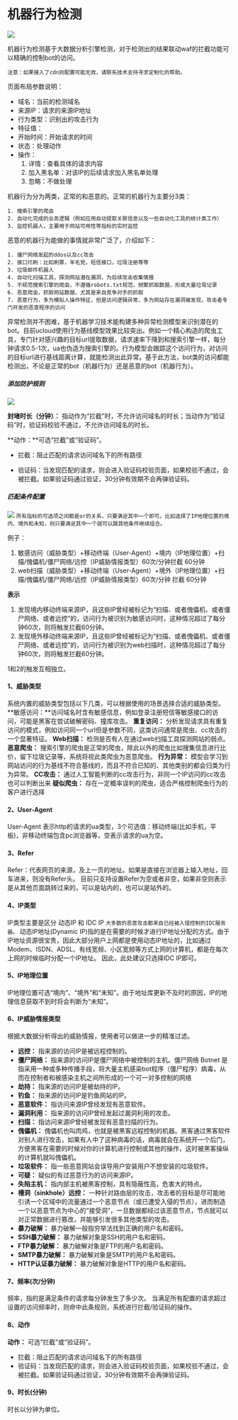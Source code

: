 

# 机器行为检测

![](../images/opintro/waf65.png)

机器行为检测基于大数据分析引擎检测，对于检测出的结果联动waf的拦截功能可以精确的控制bot的访问。

`注意：如果接入了cdn则配置可能无效，请联系技术支持寻求定制化的帮助。`

页面布局参数说明：

  - 域名：当前的检测域名
  - 来源IP：请求的来源IP地址
  - 行为类型：识别出的攻击行为
  - 特征值：
  - 开始时间：开始请求的时间
  - 状态：处理动作
  - 操作：
    1.  详情：查看具体的请求内容
    2.  加入黑名单：对该IP的后续请求加入黑名单处理
    3.  忽略：不做处理

机器行为分为两类，正常的和恶意的。正常的机器行为主要分3类：

    1. 搜索引擎的爬虫
    2. 自动化完成的业务逻辑（例如应用自动提取关联信息以及一些自动化工具的统计类工作）
    3. 监控机器人，主要用于网站可用性等指标的实时监控

恶意的机器行为能做的事情就非常广泛了，介绍如下：

```
1. 僵尸网络发起的ddos以及cc攻击
2. 接口烂刷：比如刷票，羊毛党，短信接口，垃圾注册等等
3. 垃圾邮件机器人
4. 自动化扫描工具，探测网站潜在漏洞，为后续攻击收集情报
5. 不规范搜索引擎的爬虫，不遵循robots.txt规范，频繁抓取数据，形成大量垃圾记录
6. 恶意爬虫，抓取网站数据，尤其是来自竞争对手的抓取
7. 恶意行为，多为模拟人操作特征，但是访问逻辑异常，多为网站存在漏洞被发现，攻击者专门开发的恶意程序的访问
```

异常检测并不困难，基于机器学习技术能构建多种异常检测模型来识别潜在的bot。目前ucloud使用行为基线模型效果比较突出。例如一个精心构造的爬虫工具，专门针对感兴趣的目标url提取数据，请求速率下降到和搜索引擎一样，每分钟请求0.5-1次，ua也伪造为搜索引擎的。行为模型会跟踪这个访问行为，对访问的目标url进行基线距离计算，就能检测出此异常。基于此方法，bot类的访问都能检测出，不论是正常的bot（机器行为）还是恶意的bot（机器行为）。

##### 添加防护规则
![](../images/opintro/waf66.png)

**封堵时长（分钟）：** 指动作为“拦截”时，不允许访问域名的时长；当动作为“验证码”时，验证码校验不通过，不允许访问域名的时长。

**动作：**可选“拦截”或“验证码”。

* 拦截：阻止匹配的请求访问域名下的所有路径

* 验证码：当发现匹配的请求，则会进入验证码校验页面，如果校验不通过，会被拦截。如果验证码通过验证，30分钟有效期不会再弹验证码。

##### 匹配条件配置
![](../images/opintro/bot1.png)
`所有指标的可选项之间都是or的关系，只要满足其中一个即可。比如选择了IP地理位置的境内、境外和未知，则只要满足其中一个就可以跟其他条件继续组合。`

例子：
1. 敏感访问（威胁类型）+移动终端（User-Agent）+境内（IP地理位置）+扫描/傀儡机/僵尸网络/远控（IP威胁情报类型）60次/分钟拦截 60分钟
2. web扫描（威胁类型）+移动终端（User-Agent）+境外（IP地理位置）+扫描/傀儡机/僵尸网络/远控（IP威胁情报类型）60次/分钟 拦截 60分钟


**表示**
1. 发现境内移动终端来源IP，且这些IP曾经被标记为“扫描、或者傀儡机、或者僵尸网络、或者远控”的，访问行为被识别为敏感访问时，这种情况超过了每分钟60次，则将触发拦截60分钟。
2. 发现境外移动终端来源IP，且这些IP曾经被标记为“扫描、或者傀儡机、或者僵尸网络、或者远控”的，访问行为被识别为web扫描时，这种情况超过了每分钟60次，则将触发拦截60分钟。

1和2的触发互相独立。

#### 1、威胁类型

系统内置的威胁类型包括以下几类，可以根据使用的场景选择合适的威胁类型。
**敏感访问：**访问域名时含有敏感信息，例如登录注册短信等敏感接口的访问，可能是黑客在尝试破解密码、撞库攻击。
**重复访问：** 分析发现请求具有重复访问的模式，例如访问同一个url但是参数不同，这类访问通常是爬虫、cc攻击的一个显著特征。
**Web扫描：** 检测是否有人在通过web扫描工具探测网站的弱点。
**恶意爬虫：** 搜索引擎的爬虫是正常的爬虫，除此以外的爬虫比如搜集信息进行比价，留下垃圾记录等，系统将视此类爬虫为恶意爬虫。
**行为异常：** 模型会学习到网站访问的行为基线不符合基线的，而且不符合已知的、其他类别的都会归类为行为异常。
**CC攻击：** 通过人工智能判断的cc攻击行为，非同一个IP访问的cc攻击也可以判断出来
**疑似爬虫：** 存在一定概率误判的爬虫，适合严格控制爬虫行为的客户进行选择

#### 2、User-Agent

User-Agent 表示http的请求的ua类型，3个可选值：移动终端(比如手机，平板)，非移动终端包含pc浏览器等，空表示请求的ua为空。

#### 3、Refer

Refer：代表网页的来源，及上一页的地址。如果是直接在浏览器上输入地址，回车进来，则没有Refer头。
目前只支持设置Refer为空或者非空，如果非空则表示是从其他页面跳转过来的，可以是站内的，也可以是站外的。

#### 4、IP类型

IP类型主要是区分 动态IP 和 IDC IP
`大多数的恶意攻击都来自已经被入侵控制的IDC服务器。`
动态IP地址(Dynamic IP)指的是在需要的时候才进行IP地址分配的方式。由于IP地址资源很宝贵，因此大部分用户上网都是使用动态IP地址的，比如通过Modem、ISDN、ADSL、有线宽频、小区宽频等方式上网的计算机，都是在每次上网的时候临时分配一个IP地址。
因此，此处建议只选择IDC IP即可。

#### 5、IP地理位置

IP地理位置可选“境内”、“境外”和“未知”。由于地址库更新不及时的原因，IP的地理信息获取不到时将会判断为“未知”。

#### 6、IP威胁情报类型

根据大数据分析得出的威胁情报，使用者可以做进一步的精准过滤。

* **远控：** 指来源的访问IP是被远程控制的。
* **僵尸网络：** 指来源的访问IP是僵尸网络中被控制的主机。僵尸网络 Botnet 是指采用一种或多种传播手段，将大量主机感染bot程序（僵尸程序）病毒，从而在控制者和被感染主机之间所形成的一个可一对多控制的网络
* **劫持：** 指来源的访问IP是被劫持的IP。
* **钓鱼：** 指来源的访问IP是钓鱼网站的IP。
* **恶意软件：** 指访问来源IP曾经发现有恶意软件。
* **漏洞利用：** 指来源的访问IP曾经发起过漏洞利用的攻击。
* **扫描：** 指访问来源IP曾经被发现有恶意扫描的行为。
* **傀儡机：** 傀儡机也叫肉鸡，也就是被黑客远程控制的机器。黑客通过黑客软件对别人进行攻击，如果有人中了这种病毒的话，病毒就会在系统开一个后门，方便黑客在需要的时候对你的计算机进行控制或其他的操作，这时被黑客操纵的计算机就叫傀儡机。
* **垃圾软件：** 指一些恶意网站会误导用户安装用户不想安装的垃圾软件。
* **可疑：** 疑似的有过恶意行为的访问来源IP。
* **失陷主机：** 指内部主机被黑客控制，具有隐蔽性高，危害大的特点。
* **槽洞（sinkhole）远控：** 一种针对路由层的攻击，攻击者的目标是尽可能地引诱一个区域中的流量通过一个恶意节点（或已遭受入侵的节点），进而制造一个以恶意节点为中心的“接受洞”，一旦数据都经过该恶意节点，节点就可以对正常数据进行篡改，并能够引发很多其他类型的攻击。
* **暴力破解：** 暴力破解一般指穷举法找到正确的用户名和密码。
* **SSH暴力破解：** 暴力破解对象是SSH的用户名和密码。
* **FTP暴力破解：** 暴力破解对象是FTP的用户名和密码。
* **SMTP暴力破解：** 暴力破解对象是SMTP的用户名和密码。
* **HTTP认证暴力破解：** 暴力破解对象是HTTP的用户名和密码。

#### 7、频率(次/分钟)

频率，指的是满足条件的请求每分钟发生了多少次。
当满足所有配置的请求超过设置的访问频率时，则命中此条规则，系统进行拦截/验证码的操作。

#### 8、动作

**动作：** 可选“拦截”或“验证码”。

* 拦截：阻止匹配的请求访问域名下的所有路径
* 验证码：当发现匹配的请求，则会进入验证码校验页面，如果校验不通过，会被拦截。如果验证码通过验证，30分钟有效期不会再弹验证码。

#### 9、时长(分钟)

时长以分钟为单位。

